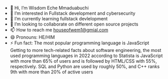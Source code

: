 - 👋 Hi, I’m Wisdom Eche Mmaduabuchi
- 👀 I’m interested in Fullstack development and cybersecurity 
- 🌱 I’m currently learning fullstack devlelopment
- 💞️ I’m looking to collaborate on different open source projects
- 📫 How to reach me houseofwem1@gmial.com
- 😄 Pronouns: HE/HIM
- ⚡ Fun fact: The most popular programming language is JavaScript
Getting to more tech-related facts about software engineering, the most used programming languages in 2022 according to Statista is
JavaScript with more than 65% of users and is followed by HTML/CSS with 55%, respectively.
SQL and Python are used by roughly 50%, and C++ ranks 9th with more than 20% of active users

<!---
WEMTECH/WEMTECH is a ✨ special ✨ repository because its `README.md` (this file) appears on your GitHub profile.
You can click the Preview link to take a look at your changes.
--->
